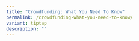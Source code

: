 ```yaml
---
title: "Crowdfunding: What You Need To Know"
permalink: /crowdfunding-what-you-need-to-know/
variant: tiptap
description: ""
---
```

